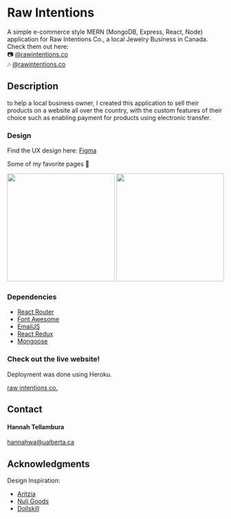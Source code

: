 # Raw Intentions

A simple e-commerce style MERN (MongoDB, Express, React, Node) application for Raw Intentions Co., a local Jewelry Business in Canada. Check them out here:
</br>
📷 [@rawintentions.co](https://www.instagram.com/rawintentions.co/)
</br>
🎶 [@rawintentions.co](https://www.tiktok.com/@rawintentions.co?lang=en)
</br>

## Description

to help a local business owner, I created this application to sell their products on a website all over the country, with the custom features of their choice such as enabling payment for products using electronic transfer.

### Design

Find the UX design here: [Figma](https://www.figma.com/file/EEqI50I1EqWzmSE2AwdKN3/raw-intentions?node-id=0%3A1)

Some of my favorite pages 🤩

<img src="https://user-images.githubusercontent.com/59628363/125872752-f54afaa9-94fa-46af-94e1-a3e22d10073b.png" width="250"/>
<img src="https://user-images.githubusercontent.com/59628363/125872901-05784e0e-f233-4ef8-a3c0-25de93896176.png" width="250"/>



### Dependencies

* [React Router](https://www.npmjs.com/package/react-router)
* [Font Awesome](https://www.npmjs.com/package/font-awesome)
* [EmailJS](https://www.npmjs.com/package/emailjs)
* [React Redux](https://www.npmjs.com/package/react-redux)
* [Mongoose](https://www.npmjs.com/package/mongoose)

### Check out the live website!

Deployment was done using Heroku.

[raw intentions co.](http://rawintentionsco.com)

## Contact

#### Hannah Tellambura
hannahwa@ualberta.ca

## Acknowledgments

Design Inspiration:

* [Aritzia](https://www.aritzia.com)
* [Nuli Goods](https://www.nuligoods.com)
* [Dollskill](https://www.dollskill.com)
